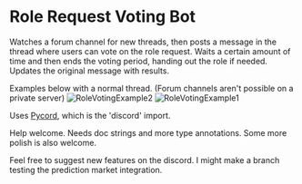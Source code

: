 # Role Request Voting Bot

Watches a forum channel for new threads, then posts a message in the thread where users can vote on the role request.
Waits a certain amount of time and then ends the voting period, handing out the role if needed. Updates the original message with results.

Examples below with a normal thread. (Forum channels aren't possible on a private server)
![RoleVotingExample2](https://github.com/0neye/Role-Request-Voting/assets/104528236/14bba7e8-1af4-480f-abaa-3bb0d5f1bbfc)
![RoleVotingExample1](https://github.com/0neye/Role-Request-Voting/assets/104528236/252e7359-098a-4d06-93e0-d857618e9a56)

Uses [Pycord](https://pycord.dev/), which is the 'discord' import.

Help welcome. Needs doc strings and more type annotations. Some more polish is also welcome.

Feel free to suggest new features on the discord. I might make a branch testing the prediction market integration.
